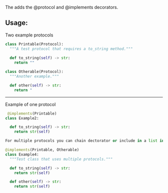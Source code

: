The adds the @protocol and @implements decorators.

Usage:
---
Two example protocols

```python
class Printable(Protocol):
  """A test protocol that requires a to_string method."""
  
  def to_string(self) -> str:
    return ""

class Otherable(Protocol):
  """Another example."""

  def other(self) -> str:
    return "
```

---
Example of one protocol

```python
 @implements(Printable)
class Example2:

  def to_string(self) -> str:
    return str(self)
```

```python
For multiple protocols you can chain dectorator or include in a list in one dectorator

@implements(Printable, Otherable)
class Example4:
  """Test class that uses multiple protocols."""

  def to_string(self) -> str:
    return str(self)

  def other(self) -> str:
    return str(self)
```
 
